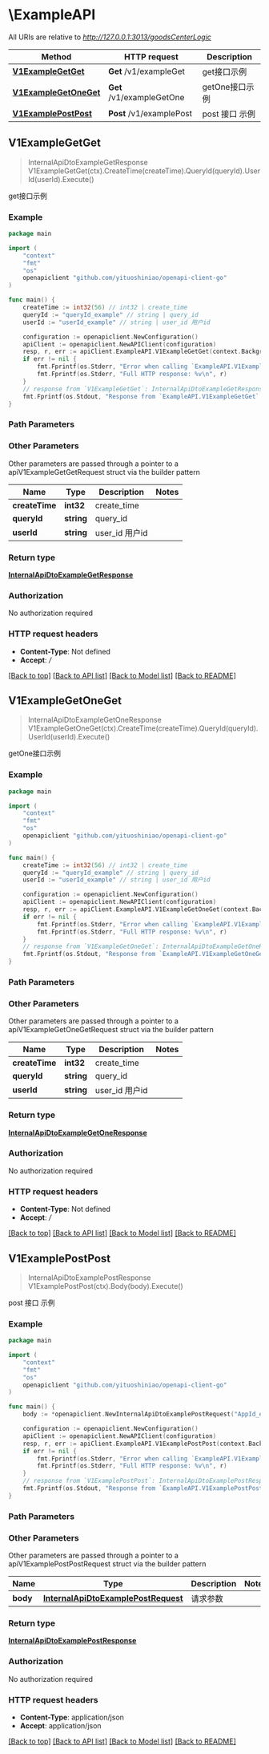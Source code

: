 # \ExampleAPI

All URIs are relative to *http://127.0.0.1:3013/goodsCenterLogic*

Method | HTTP request | Description
------------- | ------------- | -------------
[**V1ExampleGetGet**](ExampleAPI.md#V1ExampleGetGet) | **Get** /v1/exampleGet | get接口示例
[**V1ExampleGetOneGet**](ExampleAPI.md#V1ExampleGetOneGet) | **Get** /v1/exampleGetOne | getOne接口示例
[**V1ExamplePostPost**](ExampleAPI.md#V1ExamplePostPost) | **Post** /v1/examplePost | post 接口 示例



## V1ExampleGetGet

> InternalApiDtoExampleGetResponse V1ExampleGetGet(ctx).CreateTime(createTime).QueryId(queryId).UserId(userId).Execute()

get接口示例



### Example

```go
package main

import (
	"context"
	"fmt"
	"os"
	openapiclient "github.com/yituoshiniao/openapi-client-go"
)

func main() {
	createTime := int32(56) // int32 | create_time
	queryId := "queryId_example" // string | query_id
	userId := "userId_example" // string | user_id 用户id

	configuration := openapiclient.NewConfiguration()
	apiClient := openapiclient.NewAPIClient(configuration)
	resp, r, err := apiClient.ExampleAPI.V1ExampleGetGet(context.Background()).CreateTime(createTime).QueryId(queryId).UserId(userId).Execute()
	if err != nil {
		fmt.Fprintf(os.Stderr, "Error when calling `ExampleAPI.V1ExampleGetGet``: %v\n", err)
		fmt.Fprintf(os.Stderr, "Full HTTP response: %v\n", r)
	}
	// response from `V1ExampleGetGet`: InternalApiDtoExampleGetResponse
	fmt.Fprintf(os.Stdout, "Response from `ExampleAPI.V1ExampleGetGet`: %v\n", resp)
}
```

### Path Parameters



### Other Parameters

Other parameters are passed through a pointer to a apiV1ExampleGetGetRequest struct via the builder pattern


Name | Type | Description  | Notes
------------- | ------------- | ------------- | -------------
 **createTime** | **int32** | create_time | 
 **queryId** | **string** | query_id | 
 **userId** | **string** | user_id 用户id | 

### Return type

[**InternalApiDtoExampleGetResponse**](InternalApiDtoExampleGetResponse.md)

### Authorization

No authorization required

### HTTP request headers

- **Content-Type**: Not defined
- **Accept**: */*

[[Back to top]](#) [[Back to API list]](../README.md#documentation-for-api-endpoints)
[[Back to Model list]](../README.md#documentation-for-models)
[[Back to README]](../README.md)


## V1ExampleGetOneGet

> InternalApiDtoExampleGetOneResponse V1ExampleGetOneGet(ctx).CreateTime(createTime).QueryId(queryId).UserId(userId).Execute()

getOne接口示例



### Example

```go
package main

import (
	"context"
	"fmt"
	"os"
	openapiclient "github.com/yituoshiniao/openapi-client-go"
)

func main() {
	createTime := int32(56) // int32 | create_time
	queryId := "queryId_example" // string | query_id
	userId := "userId_example" // string | user_id 用户id

	configuration := openapiclient.NewConfiguration()
	apiClient := openapiclient.NewAPIClient(configuration)
	resp, r, err := apiClient.ExampleAPI.V1ExampleGetOneGet(context.Background()).CreateTime(createTime).QueryId(queryId).UserId(userId).Execute()
	if err != nil {
		fmt.Fprintf(os.Stderr, "Error when calling `ExampleAPI.V1ExampleGetOneGet``: %v\n", err)
		fmt.Fprintf(os.Stderr, "Full HTTP response: %v\n", r)
	}
	// response from `V1ExampleGetOneGet`: InternalApiDtoExampleGetOneResponse
	fmt.Fprintf(os.Stdout, "Response from `ExampleAPI.V1ExampleGetOneGet`: %v\n", resp)
}
```

### Path Parameters



### Other Parameters

Other parameters are passed through a pointer to a apiV1ExampleGetOneGetRequest struct via the builder pattern


Name | Type | Description  | Notes
------------- | ------------- | ------------- | -------------
 **createTime** | **int32** | create_time | 
 **queryId** | **string** | query_id | 
 **userId** | **string** | user_id 用户id | 

### Return type

[**InternalApiDtoExampleGetOneResponse**](InternalApiDtoExampleGetOneResponse.md)

### Authorization

No authorization required

### HTTP request headers

- **Content-Type**: Not defined
- **Accept**: */*

[[Back to top]](#) [[Back to API list]](../README.md#documentation-for-api-endpoints)
[[Back to Model list]](../README.md#documentation-for-models)
[[Back to README]](../README.md)


## V1ExamplePostPost

> InternalApiDtoExamplePostResponse V1ExamplePostPost(ctx).Body(body).Execute()

post 接口 示例



### Example

```go
package main

import (
	"context"
	"fmt"
	"os"
	openapiclient "github.com/yituoshiniao/openapi-client-go"
)

func main() {
	body := *openapiclient.NewInternalApiDtoExamplePostRequest("AppId_example", "CVer_example", int32(1), "Fid_example", "Lang_example", "Question_example", "sdfsdsdfsd") // InternalApiDtoExamplePostRequest | 请求参数

	configuration := openapiclient.NewConfiguration()
	apiClient := openapiclient.NewAPIClient(configuration)
	resp, r, err := apiClient.ExampleAPI.V1ExamplePostPost(context.Background()).Body(body).Execute()
	if err != nil {
		fmt.Fprintf(os.Stderr, "Error when calling `ExampleAPI.V1ExamplePostPost``: %v\n", err)
		fmt.Fprintf(os.Stderr, "Full HTTP response: %v\n", r)
	}
	// response from `V1ExamplePostPost`: InternalApiDtoExamplePostResponse
	fmt.Fprintf(os.Stdout, "Response from `ExampleAPI.V1ExamplePostPost`: %v\n", resp)
}
```

### Path Parameters



### Other Parameters

Other parameters are passed through a pointer to a apiV1ExamplePostPostRequest struct via the builder pattern


Name | Type | Description  | Notes
------------- | ------------- | ------------- | -------------
 **body** | [**InternalApiDtoExamplePostRequest**](InternalApiDtoExamplePostRequest.md) | 请求参数 | 

### Return type

[**InternalApiDtoExamplePostResponse**](InternalApiDtoExamplePostResponse.md)

### Authorization

No authorization required

### HTTP request headers

- **Content-Type**: application/json
- **Accept**: application/json

[[Back to top]](#) [[Back to API list]](../README.md#documentation-for-api-endpoints)
[[Back to Model list]](../README.md#documentation-for-models)
[[Back to README]](../README.md)

